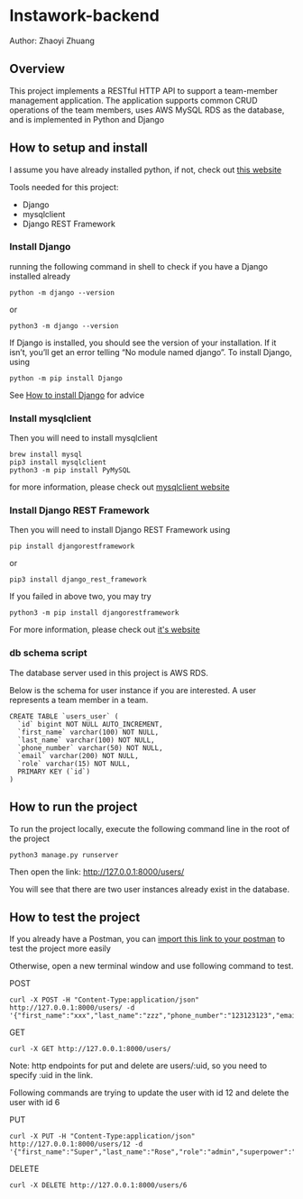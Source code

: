 # Instawork-backend
Author: Zhaoyi Zhuang

## Overview
This project implements a RESTful HTTP API to support a team-member management application. The application supports common CRUD operations of the team members, uses AWS MySQL RDS as the database, and is implemented in Python and Django

## How to setup and install
I assume you have already installed python, if not, check out [this website](https://www.python.org/downloads/)

Tools needed for this project:
* Django
* mysqlclient
* Django REST Framework

### Install Django
running the following command in shell to check if you have a Django installed already
```
python -m django --version
```
or
```
python3 -m django --version
```
If Django is installed, you should see the version of your installation. If it isn’t, you’ll get an error telling “No module named django”. 
To install Django, using
```
python -m pip install Django
```
See [How to install Django](https://docs.djangoproject.com/en/4.0/topics/install/) for advice


### Install mysqlclient
Then you will need to install mysqlclient
```
brew install mysql
pip3 install mysqlclient
python3 -m pip install PyMySQL
```
for more information, please check out [mysqlclient website](https://pypi.org/project/mysqlclient/)


### Install Django REST Framework
Then you will need to install Django REST Framework using
```
pip install djangorestframework
```
or
```
pip3 install django_rest_framework    
```
If you failed in above two, you may try
```
python3 -m pip install djangorestframework      
```
For more information, please check out [it's website](https://www.django-rest-framework.org/)

### db schema script
The database server used in this project is AWS RDS.

Below is the schema for user instance if you are interested. A user represents a team member in a team.
```
CREATE TABLE `users_user` (
  `id` bigint NOT NULL AUTO_INCREMENT,
  `first_name` varchar(100) NOT NULL,
  `last_name` varchar(100) NOT NULL,
  `phone_number` varchar(50) NOT NULL,
  `email` varchar(200) NOT NULL,
  `role` varchar(15) NOT NULL,
  PRIMARY KEY (`id`)
)
```

## How to run the project

To run the project locally, execute the following command line in the root of the project
```
python3 manage.py runserver
```
Then open the link: http://127.0.0.1:8000/users/  

You will see that there are two user instances already exist in the database.


## How to test the project

If you already have a Postman, you can [import this link to your postman](https://www.getpostman.com/collections/610751c2c5d1e0046755) to test the project more easily

Otherwise, open a new terminal window and use following command to test.

POST
```
curl -X POST -H "Content-Type:application/json" http://127.0.0.1:8000/users/ -d '{"first_name":"xxx","last_name":"zzz","phone_number":"123123123","email":"xx@xx.com","role":"regular"}'
```

GET
```
curl -X GET http://127.0.0.1:8000/users/
```

Note: http endpoints for put and delete are users/:uid, so you need to specify :uid in the link.

Following commands are trying to update the user with id 12 and delete the user with id 6

PUT
```
curl -X PUT -H "Content-Type:application/json" http://127.0.0.1:8000/users/12 -d '{"first_name":"Super","last_name":"Rose","role":"admin","superpower":"unkown"}'
```

DELETE
```
curl -X DELETE http://127.0.0.1:8000/users/6
```

